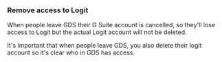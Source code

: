 ### Remove access to Logit

When people leave GDS their G Suite account is cancelled, so they'll lose access to Logit but the actual Logit account will not be deleted.

It's important that when people leave GDS, you also delete their logit account so it's clear who in GDS has access.
